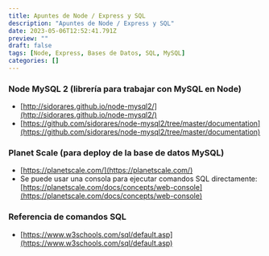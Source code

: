 ```yaml
---
title: Apuntes de Node / Express y SQL
description: "Apuntes de Node / Express y SQL"
date: 2023-05-06T12:52:41.791Z
preview: ""
draft: false
tags: [Node, Express, Bases de Datos, SQL, MySQL]
categories: []
---
```


### Node MySQL 2 (librería para trabajar con MySQL en Node)

- [http://sidorares.github.io/node-mysql2/](http://sidorares.github.io/node-mysql2/)
- [https://github.com/sidorares/node-mysql2/tree/master/documentation](https://github.com/sidorares/node-mysql2/tree/master/documentation)

### Planet Scale (para deploy de la base de datos MySQL)

- [https://planetscale.com/](https://planetscale.com/)
- Se puede usar una consola para ejecutar comandos SQL directamente: [https://planetscale.com/docs/concepts/web-console](https://planetscale.com/docs/concepts/web-console)

### Referencia de comandos SQL

- [https://www.w3schools.com/sql/default.asp](https://www.w3schools.com/sql/default.asp)
